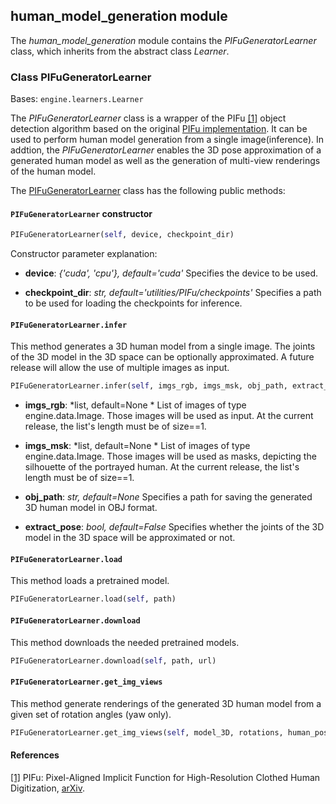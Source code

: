## human_model_generation module

The *human_model_generation* module contains the *PIFuGeneratorLearner* class, which inherits from the abstract class *Learner*.

### Class PIFuGeneratorLearner
Bases: `engine.learners.Learner`

The *PIFuGeneratorLearner* class is a wrapper of the PIFu [[1]](#pifu-paper) object detection algorithm based on the original
[PIFu implementation](https://github.com/shunsukesaito/PIFu).
It can be used to perform human model generation from a single image(inference). In addtion, the *PIFuGeneratorLearner* enables the 3D pose approximation of a generated human model as well as the generation of multi-view renderings of the human model.

The [PIFuGeneratorLearner](#src.opendr.simulation.human_model_generation.pifu_generator_learner.py ) class has the
following public methods:

#### `PIFuGeneratorLearner` constructor
```python
PIFuGeneratorLearner(self, device, checkpoint_dir)
```

Constructor parameter explanation:

- **device**: *{'cuda', 'cpu'}, default='cuda'*
  Specifies the device to be used.

- **checkpoint_dir**: *str, default='utilities/PIFu/checkpoints'*
  Specifies a path to be used for loading the checkpoints for inference. 
  
#### `PIFuGeneratorLearner.infer`

This method generates a 3D human model from a single image. The joints of the 3D model in the 3D space can be optionally approximated. A future release will allow the use of multiple images as input. 

```python
PIFuGeneratorLearner.infer(self, imgs_rgb, imgs_msk, obj_path, extract_pose)
```
- **imgs_rgb**: *list, default=None *
  List of images of type engine.data.Image. Those images will be used as input. At the current release, the list's length must be of size==1. 

- **imgs_msk**: *list, default=None *
  List of images of type engine.data.Image. Those images will be used as masks, depicting the silhouette of the portrayed human. At the current release, the list's length must be of size==1. 
  
- **obj_path**: *str, default=None*
  Specifies a path for saving the generated 3D human model in OBJ format.
  
 - **extract_pose**: *bool, default=False* 
Specifies whether the joints of the 3D model in the 3D space will be approximated or not.

#### `PIFuGeneratorLearner.load`

This method loads a pretrained model.

```python
PIFuGeneratorLearner.load(self, path)
```  
#### `PIFuGeneratorLearner.download`

This method downloads the needed pretrained models.

```python
PIFuGeneratorLearner.download(self, path, url)
```  

#### `PIFuGeneratorLearner.get_img_views`

This method generate renderings of the generated 3D human model from a given set of rotation angles (yaw only).

```python
PIFuGeneratorLearner.get_img_views(self, model_3D, rotations, human_pose_3D, plot_kps)
```  
  
#### References
<a name="pifu-paper" href="https://shunsukesaito.github.io/PIFu/">[1]</a>
PIFu: Pixel-Aligned Implicit Function for High-Resolution Clothed Human Digitization,
[arXiv](https://arxiv.org/abs/1905.05172).  
